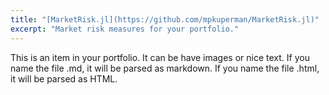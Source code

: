 ```yaml
---
title: "[MarketRisk.jl](https://github.com/mpkuperman/MarketRisk.jl)"
excerpt: "Market risk measures for your portfolio."
---
```


This is an item in your portfolio. It can be have images or nice text. If you name the file .md, it will be parsed as markdown. If you name the file .html, it will be parsed as HTML. 
